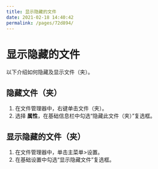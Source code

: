 ```yaml
---
title: 显示隐藏的文件
date: 2021-02-18 14:40:42
permalink: /pages/72d894/
---
```

# 显示隐藏的文件

以下介绍如何隐藏及显示文件（夹）。

## 隐藏文件（夹）

1. 在文件管理器中，右键单击文件（夹）。
2. 选择 **属性**，在基础信息栏中勾选“隐藏此文件（夹）”复选框。



## 显示隐藏的文件（夹）

1. 在文件管理器中，单击主菜单>设置。
2. 在基础设置中勾选“显示隐藏文件”复选框。